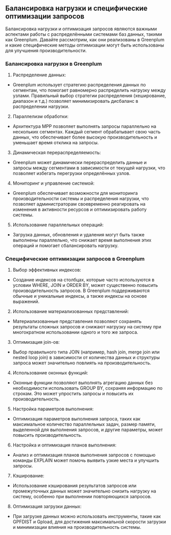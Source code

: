 ## Балансировка нагрузки и специфические оптимизации запросов

Балансировка нагрузки и оптимизация запросов являются важными аспектами работы с распределёнными системами баз данных, такими как Greenplum. Давайте рассмотрим, как они реализованы в Greenplum и какие специфические методы оптимизации могут быть использованы для улучшения производительности.

### Балансировка нагрузки в Greenplum

1. Распределение данных:
- Greenplum использует стратегию распределения данных по сегментам, что помогает равномерно распределить нагрузку между узлами. Правильный выбор стратегии распределения (хеширование, диапазон и т.д.) позволяет минимизировать дисбаланс в распределении нагрузки.

2. Параллелизм обработки:
- Архитектура MPP позволяет выполнять запросы параллельно на нескольких сегментах. Каждый сегмент обрабатывает свою часть данных, что обеспечивает более высокую производительность и уменьшает время отклика на запросы.

3. Динамическая перераспределяемость:
- Greenplum может динамически перераспределить данные и запросы между сегментами в зависимости от текущей нагрузки, что позволяет избегать перегрузки определённых узлов.

4. Мониторинг и управление системой:
- Greenplum обеспечивает возможности для мониторинга производительности системы и распределения нагрузки, что позволяет администраторам своевременно реагировать на изменения в активности ресурсов и оптимизировать работу системы.

5. Использование параллельных операций:
- Загрузка данных, обновления и удаления могут быть также выполнены параллельно, что снижает время выполнения этих операций и помогает сбалансировать нагрузку.

### Специфические оптимизации запросов в Greenplum

1. Выбор эффективных индексов:
- Создание индексов на столбцах, которые часто используются в условии WHERE, JOIN и ORDER BY, может существенно повысить производительность запросов. В Greenplum поддерживаются обычные и уникальные индексы, а также индексы на основе выражений.

2. Использование материализованных представлений:
- Материализованные представления позволяют сохранять результаты сложных запросов и снижают нагрузку на систему при многократном использовании одного и того же запроса.

3. Оптимизация join-ов:
- Выбор правильного типа JOIN (например, hash join, merge join или nested loop join) в зависимости от количества данных и структуры запроса может значительно повлиять на производительность.

4. Использование оконных функций:
- Оконные функции позволяют выполнять агрегацию данных без необходимости использовать GROUP BY, сохраняя информацию по строкам. Это может упростить запросы и повысить их производительность.

5. Настройка параметров выполнения:
- Оптимизация параметров выполнения запроса, таких как максимальное количество параллельных задач, размер памяти, выделенной для выполнения запросов, и другие параметры, может повысить производительность.

6. Настройка и оптимизация планов выполнения:
- Анализ и оптимизация планов выполнения запросов с помощью команды EXPLAIN может помочь выявить узкие места и улучшить запросы.

7. Кэширование:
- Использование кэширования результатов запросов или промежуточных данных может значительно снизить нагрузку на систему, особенно при выполнении повторяющихся запросов.

8. Оптимизация загрузки данных:
- При загрузке данных можно использовать инструменты, такие как GPFDIST и Gpload, для достижения максимальной скорости загрузки и минимизации влияния на производительность системы.

